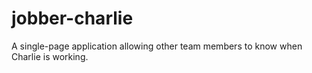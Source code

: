 # jobber-charlie

A single-page application allowing other team members to know when Charlie is working.